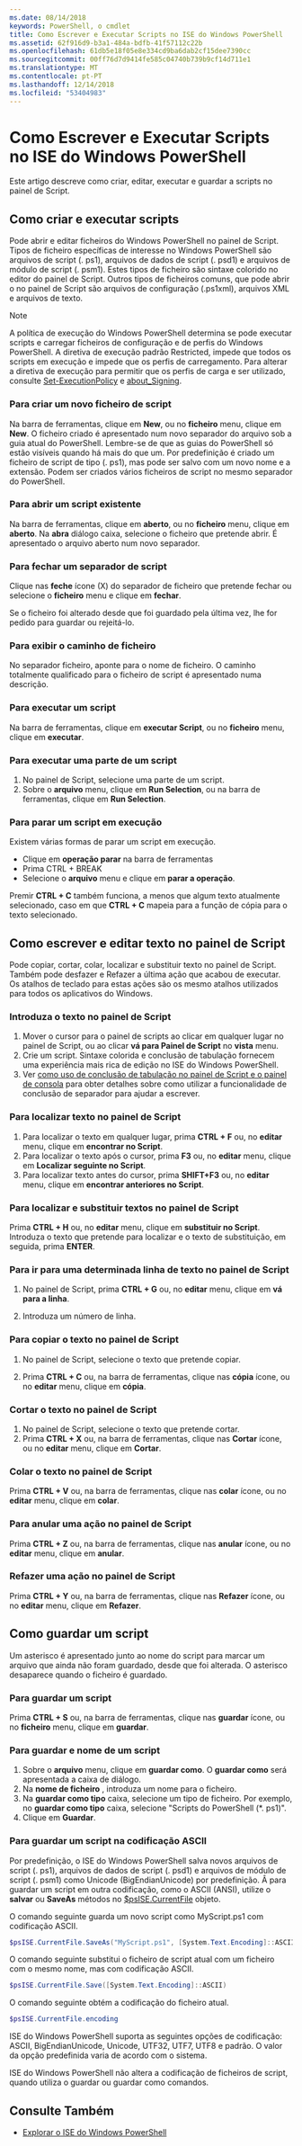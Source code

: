 ```yaml
---
ms.date: 08/14/2018
keywords: PowerShell, o cmdlet
title: Como Escrever e Executar Scripts no ISE do Windows PowerShell
ms.assetid: 62f916d9-b3a1-484a-bdfb-41f57112c22b
ms.openlocfilehash: 61db5e18f05e8e334cd9ba6dab2cf15dee7390cc
ms.sourcegitcommit: 00ff76d7d9414fe585c04740b739b9cf14d711e1
ms.translationtype: MT
ms.contentlocale: pt-PT
ms.lasthandoff: 12/14/2018
ms.locfileid: "53404983"
---
```

# <a name="how-to-write-and-run-scripts-in-the-windows-powershell-ise"></a>Como Escrever e Executar Scripts no ISE do Windows PowerShell

Este artigo descreve como criar, editar, executar e guardar a scripts no painel de Script.

## <a name="how-to-create-and-run-scripts"></a>Como criar e executar scripts

Pode abrir e editar ficheiros do Windows PowerShell no painel de Script. Tipos de ficheiro específicas de interesse no Windows PowerShell são arquivos de script (. ps1), arquivos de dados de script (. psd1) e arquivos de módulo de script (. psm1). Estes tipos de ficheiro são sintaxe colorido no editor do painel de Script. Outros tipos de ficheiros comuns, que pode abrir o no painel de Script são arquivos de configuração (.ps1xml), arquivos XML e arquivos de texto.

> [!NOTE]
> A política de execução do Windows PowerShell determina se pode executar scripts e carregar ficheiros de configuração e de perfis do Windows PowerShell. A diretiva de execução padrão Restricted, impede que todos os scripts em execução e impede que os perfis de carregamento. Para alterar a diretiva de execução para permitir que os perfis de carga e ser utilizado, consulte [Set-ExecutionPolicy](/powershell/module/microsoft.powershell.security/set-executionpolicy) e [about_Signing](/powershell/module/microsoft.powershell.core/about/about_signing).

### <a name="to-create-a-new-script-file"></a>Para criar um novo ficheiro de script

Na barra de ferramentas, clique em **New**, ou no **ficheiro** menu, clique em **New**. O ficheiro criado é apresentado num novo separador do arquivo sob a guia atual do PowerShell. Lembre-se de que as guias do PowerShell só estão visíveis quando há mais do que um. Por predefinição é criado um ficheiro de script de tipo (. ps1), mas pode ser salvo com um novo nome e a extensão. Podem ser criados vários ficheiros de script no mesmo separador do PowerShell.

### <a name="to-open-an-existing-script"></a>Para abrir um script existente

Na barra de ferramentas, clique em **aberto**, ou no **ficheiro** menu, clique em **aberto**. Na **abra** diálogo caixa, selecione o ficheiro que pretende abrir. É apresentado o arquivo aberto num novo separador.

### <a name="to-close-a-script-tab"></a>Para fechar um separador de script

Clique nas **feche** ícone (X) do separador de ficheiro que pretende fechar ou selecione o **ficheiro** menu e clique em **fechar**.

Se o ficheiro foi alterado desde que foi guardado pela última vez, lhe for pedido para guardar ou rejeitá-lo.

### <a name="to-display-the-file-path"></a>Para exibir o caminho de ficheiro

No separador ficheiro, aponte para o nome de ficheiro. O caminho totalmente qualificado para o ficheiro de script é apresentado numa descrição.

### <a name="to-run-a-script"></a>Para executar um script

Na barra de ferramentas, clique em **executar Script**, ou no **ficheiro** menu, clique em **executar**.

### <a name="to-run-a-portion-of-a-script"></a>Para executar uma parte de um script

1. No painel de Script, selecione uma parte de um script.
2. Sobre o **arquivo** menu, clique em **Run Selection**, ou na barra de ferramentas, clique em **Run Selection**.

### <a name="to-stop-a-running-script"></a>Para parar um script em execução

Existem várias formas de parar um script em execução.

- Clique em **operação parar** na barra de ferramentas
- Prima CTRL + BREAK
- Selecione o **arquivo** menu e clique em **parar a operação**.

Premir **CTRL + C** também funciona, a menos que algum texto atualmente selecionado, caso em que **CTRL + C** mapeia para a função de cópia para o texto selecionado.

## <a name="how-to-write-and-edit-text-in-the-script-pane"></a>Como escrever e editar texto no painel de Script

Pode copiar, cortar, colar, localizar e substituir texto no painel de Script. Também pode desfazer e Refazer a última ação que acabou de executar. Os atalhos de teclado para estas ações são os mesmo atalhos utilizados para todos os aplicativos do Windows.

### <a name="to-enter-text-in-the-script-pane"></a>Introduza o texto no painel de Script

1. Mover o cursor para o painel de scripts ao clicar em qualquer lugar no painel de Script, ou ao clicar **vá para Painel de Script** no **vista** menu.
2. Crie um script. Sintaxe colorida e conclusão de tabulação fornecem uma experiência mais rica de edição no ISE do Windows PowerShell.
3. Ver [como uso de conclusão de tabulação no painel de Script e o painel de consola](How-to-Use-Tab-Completion-in-the-Script-Pane-and-Console-Pane.md) para obter detalhes sobre como utilizar a funcionalidade de conclusão de separador para ajudar a escrever.

### <a name="to-find-text-in-the-script-pane"></a>Para localizar texto no painel de Script

1. Para localizar o texto em qualquer lugar, prima **CTRL + F** ou, no **editar** menu, clique em **encontrar no Script**.
2. Para localizar o texto após o cursor, prima **F3** ou, no **editar** menu, clique em **Localizar seguinte no Script**.
3. Para localizar texto antes do cursor, prima **SHIFT+F3** ou, no **editar** menu, clique em **encontrar anteriores no Script**.

### <a name="to-find-and-replace-text-in-the-script-pane"></a>Para localizar e substituir textos no painel de Script

Prima **CTRL + H** ou, no **editar** menu, clique em **substituir no Script**. Introduza o texto que pretende para localizar e o texto de substituição, em seguida, prima **ENTER**.

### <a name="to-go-to-a-particular-line-of-text-in-the-script-pane"></a>Para ir para uma determinada linha de texto no painel de Script

1. No painel de Script, prima **CTRL + G** ou, no **editar** menu, clique em **vá para a linha**.

2. Introduza um número de linha.

### <a name="to-copy-text-in-the-script-pane"></a>Para copiar o texto no painel de Script

1. No painel de Script, selecione o texto que pretende copiar.

2. Prima **CTRL + C** ou, na barra de ferramentas, clique nas **cópia** ícone, ou no **editar** menu, clique em **cópia**.

### <a name="to-cut-text-in-the-script-pane"></a>Cortar o texto no painel de Script

1. No painel de Script, selecione o texto que pretende cortar.
2. Prima **CTRL + X** ou, na barra de ferramentas, clique nas **Cortar** ícone, ou no **editar** menu, clique em **Cortar**.

### <a name="to-paste-text-into-the-script-pane"></a>Colar o texto no painel de Script

Prima **CTRL + V** ou, na barra de ferramentas, clique nas **colar** ícone, ou no **editar** menu, clique em **colar**.

### <a name="to-undo-an-action-in-the-script-pane"></a>Para anular uma ação no painel de Script

Prima **CTRL + Z** ou, na barra de ferramentas, clique nas **anular** ícone, ou no **editar** menu, clique em **anular**.

### <a name="to-redo-an-action-in-the-script-pane"></a>Refazer uma ação no painel de Script

Prima **CTRL + Y** ou, na barra de ferramentas, clique nas **Refazer** ícone, ou no **editar** menu, clique em **Refazer**.

## <a name="how-to-save-a-script"></a>Como guardar um script

Um asterisco é apresentado junto ao nome do script para marcar um arquivo que ainda não foram guardado, desde que foi alterada. O asterisco desaparece quando o ficheiro é guardado.

### <a name="to-save-a-script"></a>Para guardar um script

Prima **CTRL + S** ou, na barra de ferramentas, clique nas **guardar** ícone, ou no **ficheiro** menu, clique em **guardar**.

### <a name="to-save-and-name-a-script"></a>Para guardar e nome de um script

1. Sobre o **arquivo** menu, clique em **guardar como**. O **guardar como** será apresentada a caixa de diálogo.
2. Na **nome de ficheiro** , introduza um nome para o ficheiro.
3. Na **guardar como tipo** caixa, selecione um tipo de ficheiro. Por exemplo, no **guardar como tipo** caixa, selecione "Scripts do PowerShell (\*. ps1)".
4. Clique em **Guardar**.

### <a name="to-save-a-script-in-ascii-encoding"></a>Para guardar um script na codificação ASCII

Por predefinição, o ISE do Windows PowerShell salva novos arquivos de script (. ps1), arquivos de dados de script (. psd1) e arquivos de módulo de script (. psm1) como Unicode (BigEndianUnicode) por predefinição. Â para guardar um script em outra codificação, como o ASCII (ANSI), utilize o **salvar** ou **SaveAs** métodos no [$psISE.CurrentFile](object-model/the-ise-object-model-hierarchy.md) objeto.

O comando seguinte guarda um novo script como MyScript.ps1 com codificação ASCII.

```powershell
$psISE.CurrentFile.SaveAs("MyScript.ps1", [System.Text.Encoding]::ASCII)
```

O comando seguinte substitui o ficheiro de script atual com um ficheiro com o mesmo nome, mas com codificação ASCII.

```powershell
$psISE.CurrentFile.Save([System.Text.Encoding]::ASCII)
```

O comando seguinte obtém a codificação do ficheiro atual.

```powershell
$psISE.CurrentFile.encoding
```

ISE do Windows PowerShell suporta as seguintes opções de codificação: ASCII, BigEndianUnicode, Unicode, UTF32, UTF7, UTF8 e padrão. O valor da opção predefinida varia de acordo com o sistema.

ISE do Windows PowerShell não altera a codificação de ficheiros de script, quando utiliza o guardar ou guardar como comandos.

## <a name="see-also"></a>Consulte Também

- [Explorar o ISE do Windows PowerShell](../../getting-started/fundamental/exploring-the-windows-powershell-ise.md)
